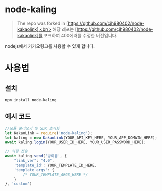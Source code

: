 # node-kaling
> The repo was forked in [https://github.com/cjh980402/node-kakaolink].<br/>
> 해당 레포는 [https://github.com/cjh980402/node-kakaolink]를 포크하여 400에러를 수정한 버전입니다.<br/>

nodejs에서 카카오링크를 사용할 수 있게 합니다.

# 사용법
## 설치
```shell
npm install node-kaling
```
## 예시 코드
```javascript
//모듈 불러오기 및 SDK 초기화
let KakaoLink = require('node-kaling');
let kaling = new KakaoLink(YOUR_API_KEY_HERE, YOUR_APP_DOMAIN_HERE);
await kaling.login(YOUR_USER_ID_HERE, YOUR_USER_PASSWORD_HERE);

// 카링 전송
await kaling.send('방이름', {
    "link_ver": "4.0",
    'template_id': YOUR_TEMPLATE_ID_HERE,
    'template_args': {
        /* YOUR_TEMPLATE_ARGS_HERE */
    }
}, 'custom')
```